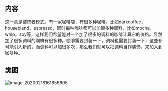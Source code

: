 ## 内容

这一章是装饰者模式。有一家咖啡店，有很多种咖啡，比如darkcoffee，houseblend，espresso，同时每种咖啡都可以加很多种调料，比如mocha，whip，soy等，这样我们希望能对一个加了很多的调料的咖啡计算它的价格。显然加了很多调料的咖啡有很多种。咖啡需要封装一下，调料也需要封装一下，这些都可能引入新的，而调料可以加很多次，那么我们就可以把调料当作装饰，来加入到咖啡种。

## 类图

![image-20200218161856605](C:\Users\haimiao\AppData\Roaming\Typora\typora-user-images\image-20200218161856605.png)

